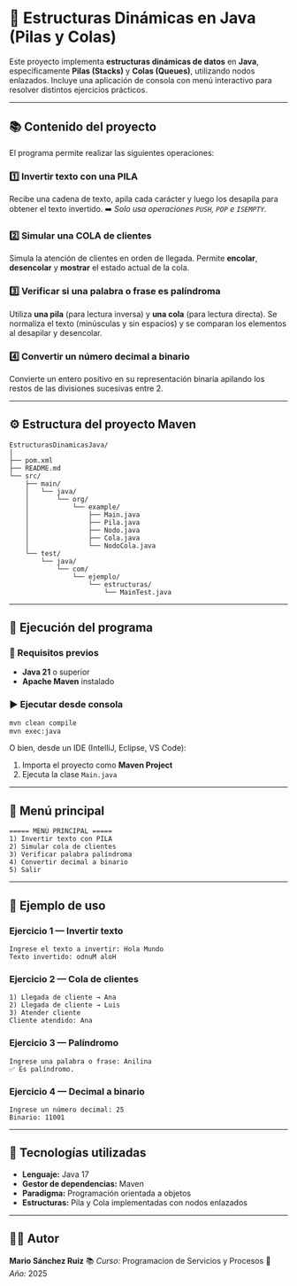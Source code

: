 # 🧠 Estructuras Dinámicas en Java (Pilas y Colas)

Este proyecto implementa **estructuras dinámicas de datos** en **Java**, específicamente **Pilas (Stacks)** y **Colas (Queues)**, utilizando nodos enlazados.
Incluye una aplicación de consola con menú interactivo para resolver distintos ejercicios prácticos.

---

## 📚 Contenido del proyecto

El programa permite realizar las siguientes operaciones:

### 1️⃣ Invertir texto con una **PILA**

Recibe una cadena de texto, apila cada carácter y luego los desapila para obtener el texto invertido.
➡️ *Solo usa operaciones `PUSH`, `POP` e `ISEMPTY`.*

### 2️⃣ Simular una **COLA** de clientes

Simula la atención de clientes en orden de llegada.
Permite **encolar**, **desencolar** y **mostrar** el estado actual de la cola.

### 3️⃣ Verificar si una palabra o frase es **palíndroma**

Utiliza **una pila** (para lectura inversa) y **una cola** (para lectura directa).
Se normaliza el texto (minúsculas y sin espacios) y se comparan los elementos al desapilar y desencolar.

### 4️⃣ Convertir un número **decimal a binario**

Convierte un entero positivo en su representación binaria apilando los restos de las divisiones sucesivas entre 2.

---

## ⚙️ Estructura del proyecto Maven

```
EstructurasDinamicasJava/
│
├── pom.xml
├── README.md
└── src/
    ├── main/
    │   └── java/
    │       └── org/
    │           └── example/
    │               ├── Main.java
    │               ├── Pila.java
    │               ├── Nodo.java
    │               ├── Cola.java
    │               └── NodoCola.java
    └── test/
        └── java/
            └── com/
                └── ejemplo/
                    └── estructuras/
                        └── MainTest.java
```

---

## 🚀 Ejecución del programa

### 🔧 Requisitos previos

* **Java 21** o superior
* **Apache Maven** instalado

### ▶️ Ejecutar desde consola

```bash
mvn clean compile
mvn exec:java
```

O bien, desde un IDE (IntelliJ, Eclipse, VS Code):

1. Importa el proyecto como **Maven Project**
2. Ejecuta la clase `Main.java`

---

## 🧩 Menú principal

```
===== MENÚ PRINCIPAL =====
1) Invertir texto con PILA
2) Simular cola de clientes
3) Verificar palabra palíndroma
4) Convertir decimal a binario
5) Salir
```

---

## 🧠 Ejemplo de uso

### Ejercicio 1 — Invertir texto

```
Ingrese el texto a invertir: Hola Mundo
Texto invertido: odnuM aloH
```

### Ejercicio 2 — Cola de clientes

```
1) Llegada de cliente → Ana
2) Llegada de cliente → Luis
3) Atender cliente
Cliente atendido: Ana
```

### Ejercicio 3 — Palíndromo

```
Ingrese una palabra o frase: Anilina
✅ Es palíndromo.
```

### Ejercicio 4 — Decimal a binario

```
Ingrese un número decimal: 25
Binario: 11001
```

---

## 🧰 Tecnologías utilizadas

* **Lenguaje:** Java 17
* **Gestor de dependencias:** Maven
* **Paradigma:** Programación orientada a objetos
* **Estructuras:** Pila y Cola implementadas con nodos enlazados

---

## 👨‍💻 Autor

**Mario Sánchez Ruiz**
📚 *Curso:* Programacion de Servicios y Procesos
📅 *Año:* 2025
